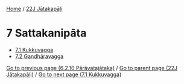 
[Home](/) / [22J Jātakapāḷi](/tipitaka/22J.md)

# 7 Sattakanipāta

* [7.1 Kukkuvagga](/tipitaka/22J/7/7.1.md)
* [7.2 Gandhāravagga](/tipitaka/22J/7/7.2.md)

[Go to previous page (6.2.10 Pārāvatajātaka)](/tipitaka/22J/6/6.2/6.2.10.md) / [Go to parent page (22J Jātakapāḷi)](/tipitaka/22J/0.md) / [Go to next page (7.1 Kukkuvagga)](/tipitaka/22J/7/7.1.md)


